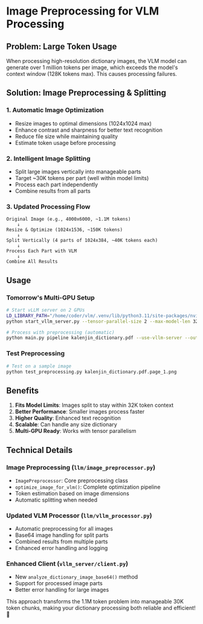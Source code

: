 # Image Preprocessing for VLM Processing

## Problem: Large Token Usage

When processing high-resolution dictionary images, the VLM model can generate over 1 million tokens per image, which exceeds the model's context window (128K tokens max). This causes processing failures.

## Solution: Image Preprocessing & Splitting

### 1. **Automatic Image Optimization**
- Resize images to optimal dimensions (1024x1024 max)
- Enhance contrast and sharpness for better text recognition
- Reduce file size while maintaining quality
- Estimate token usage before processing

### 2. **Intelligent Image Splitting**
- Split large images vertically into manageable parts
- Target ~30K tokens per part (well within model limits)
- Process each part independently
- Combine results from all parts

### 3. **Updated Processing Flow**
```
Original Image (e.g., 4000x6000, ~1.1M tokens)
    ↓
Resize & Optimize (1024x1536, ~150K tokens)
    ↓
Split Vertically (4 parts of 1024x384, ~40K tokens each)
    ↓
Process Each Part with VLM
    ↓
Combine All Results
```

## Usage

### Tomorrow's Multi-GPU Setup
```bash
# Start vLLM server on 2 GPUs
LD_LIBRARY_PATH="/home/coder/vlm/.venv/lib/python3.11/site-packages/nvidia/cuda_runtime/lib:$LD_LIBRARY_PATH" \
python start_vllm_server.py --tensor-parallel-size 2 --max-model-len 32768

# Process with preprocessing (automatic)
python main.py pipeline kalenjin_dictionary.pdf --use-vllm-server --output ./results
```

### Test Preprocessing
```bash
# Test on a sample image
python test_preprocessing.py kalenjin_dictionary.pdf.page_1.png
```

## Benefits

1. **Fits Model Limits**: Images split to stay within 32K token context
2. **Better Performance**: Smaller images process faster
3. **Higher Quality**: Enhanced text recognition
4. **Scalable**: Can handle any size dictionary
5. **Multi-GPU Ready**: Works with tensor parallelism

## Technical Details

### Image Preprocessing (`llm/image_preprocessor.py`)
- `ImagePreprocessor`: Core preprocessing class
- `optimize_image_for_vlm()`: Complete optimization pipeline
- Token estimation based on image dimensions
- Automatic splitting when needed

### Updated VLM Processor (`llm/vllm_processor.py`)
- Automatic preprocessing for all images
- Base64 image handling for split parts
- Combined results from multiple parts
- Enhanced error handling and logging

### Enhanced Client (`vllm_server/client.py`)
- New `analyze_dictionary_image_base64()` method
- Support for processed image parts
- Better error handling for large images

This approach transforms the 1.1M token problem into manageable 30K token chunks, making your dictionary processing both reliable and efficient! 🚀
